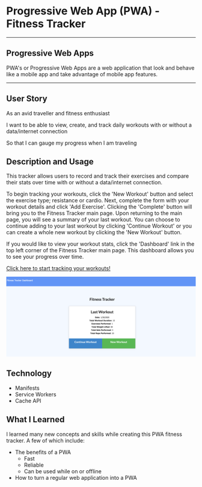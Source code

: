 # Progressive Web App (PWA) - Fitness Tracker
******************************************************************************************************************************
## Progressive Web Apps
PWA's or Progressive Web Apps are a web application that look and behave like a mobile app and take advantage of mobile app features. 
******************************************************************************************************************************
## User Story
As an avid traveller and fitness enthusiast 

I want to be able to view, create, and track daily workouts with or without a data/internet connection 

So that I can gauge my progress when I am traveling

## Description and Usage
This tracker allows users to record and track their exercises and compare their stats over time with or without a data/internet connection. 

To begin tracking your workouts, click the 'New Workout' button and select the exercise type; resistance or cardio. Next, complete the form with your workout details and click 'Add Exercise'. Clicking the 'Complete' button will bring you to the Fitness Tracker main page. Upon returning to the main page, you will see a summary of your last workout. You can choose to continue adding to your last workout by clicking 'Continue Workout' or you can create a whole new workout by clicking the 'New Workout' button.

If you would like to view your workout stats, click the 'Dashboard' link in the top left corner of the Fitness Tracker main page. This dashboard allows you to see your progress over time.

[Click here to start tracking your workouts!](https://fitness-tracker2020.herokuapp.com/)

![Fitness Tracker](public/fit-track.png)

## Technology
* Manifests
* Service Workers
* Cache API

## What I Learned
I learned many new concepts and skills while creating this PWA fitness tracker. A few of which include:
* The benefits of a PWA
  - Fast
  - Reliable
  - Can be used while on or offline
* How to turn a regular web application into a PWA
